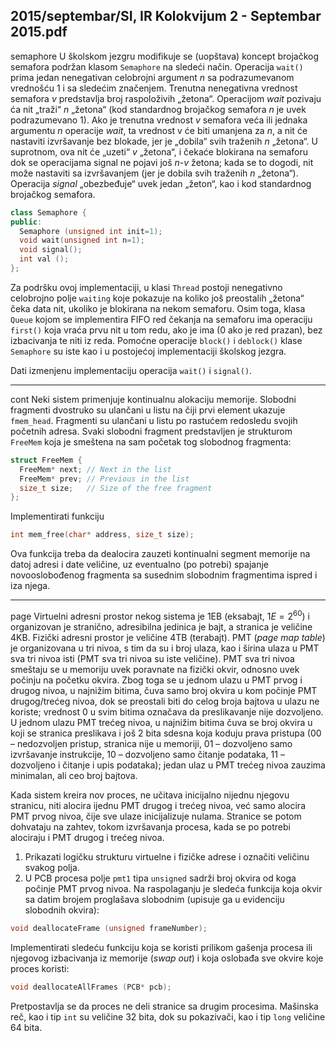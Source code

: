 2015/septembar/SI, IR Kolokvijum 2 - Septembar 2015.pdf
--------------------------------------------------------------------------------
semaphore
U školskom jezgru modifikuje se (uopštava)  koncept brojačkog semafora podržan klasom
`Semaphore` na sledeći način. Operacija `wait()` prima jedan nenegativan celobrojni argument
*n* sa podrazumevanom vrednošću 1 i sa sledećim značenjem.  Trenutna nenegativna vrednost
semafora *v* predstavlja broj raspoloživih „žetona“.  Operacijom *wait* pozivaju
ća nit „traži“ *n* „žetona“ (kod standardnog brojačkog semafora *n* je uvek podrazumevano 1). Ako je trenutna
vrednost *v* semafora veća ili jednaka argumentu *n* operacije *wait*,  ta vrednost v će biti
umanjena za *n*, a nit će nastaviti izvršavanje bez blokade,  jer je „dobila“  svih traženih *n*
„žetona“. U suprotnom, ova nit će „uzeti“ *v* „žetona“, i čekaće blokirana na semaforu dok se
operacijama signal ne pojavi još *n-v* žetona;  kada se to dogodi,  nit može nastaviti sa
izvršavanjem (jer je dobila svih traženih *n* „žetona“).  Operacija *signal* „obezbeđuje“  uvek
jedan „žeton“, kao i kod standardnog brojačkog semafora.
```cpp
class Semaphore {
public:
  Semaphore (unsigned int init=1);
  void wait(unsigned int n=1);
  void signal();
  int val ();
};
```
Za podršku ovoj implementaciji, u klasi `Thread` postoji nenegativno celobrojno polje
`waiting` koje pokazuje na koliko još preostalih „žetona“ čeka data nit, ukoliko je blokirana na
nekom semaforu.  Osim toga, klasa `Queue` kojom se implementira FIFO red čekanja na
semaforu ima operaciju `first()` koja vraća prvu nit u tom redu,  ako je ima (0 ako je red
prazan),  bez izbacivanja te niti iz reda.  Pomoćne operacije `block()`  i `deblock()`  klase
`Semaphore` su iste kao i u postojećoj implementaciji školskog jezgra.

Dati izmenjenu implementaciju operacija `wait()` i `signal()`.

--------------------------------------------------------------------------------
cont
Neki sistem primenjuje kontinualnu alokaciju memorije.  Slobodni fragmenti dvostruko su
ulančani u listu na čiji prvi element ukazuje `fmem_head`.  Fragmenti su ulančani u listu po
rastućem redosledu svojih početnih adresa.   Svaki slobodni fragment predstavljen je
strukturom `FreeMem` koja je smeštena na sam početak tog slobodnog fragmenta:
```cpp
struct FreeMem {
  FreeMem* next; // Next in the list
  FreeMem* prev; // Previous in the list
  size_t size;   // Size of the free fragment
};
```
Implementirati funkciju
```cpp
int mem_free(char* address, size_t size);
```
Ova funkcija treba da dealocira zauzeti kontinualni segment memorije na datoj adresi i date
veličine,  uz eventualno (po potrebi)  spajanje novooslobođenog fragmenta sa susednim
slobodnim fragmentima ispred i iza njega.

--------------------------------------------------------------------------------
page
Virtuelni adresni prostor nekog sistema je 1EB (eksabajt, $1E=2^{60}$) i organizovan je stranično,
adresibilna jedinica je bajt, a stranica je veličine 4KB. Fizički adresni prostor je veličine 4TB
(terabajt).  PMT (*page map table*)  je organizovana u tri nivoa,  s tim da su i broj ulaza,  kao i
širina ulaza u PMT sva tri nivoa isti (PMT sva tri nivoa su iste veličine). PMT sva tri nivoa
smeštaju se u memoriju uvek poravnate na fizički okvir,  odnosno uvek počinju na početku
okvira.  Zbog toga se u jednom ulazu u PMT prvog i drugog nivoa,  u najnižim bitima, čuva
samo broj okvira u kom počinje PMT drugog/trećeg nivoa, dok se preostali biti do celog broja
bajtova u ulazu ne koriste;  vrednost 0 u svim bitima označava da preslikavanje nije
dozvoljeno. U jednom ulazu PMT trećeg nivoa, u najnižim bitima čuva se broj okvira u koji
se stranica preslikava i još 2 bita sdesna koja koduju prava pristupa (00 – nedozvoljen pristup,
stranica nije u memoriji, 01 – dozvoljeno samo izvršavanje instrukcije, 10 – dozvoljeno samo
čitanje podataka,  11 –  dozvoljeno i čitanje i upis podataka);  jedan ulaz u PMT trećeg nivoa
zauzima minimalan, ali ceo broj bajtova.

Kada sistem kreira nov proces,  ne učitava inicijalno nijednu njegovu stranicu,  niti alocira
ijednu PMT drugog i trećeg nivoa,  već samo alocira PMT prvog nivoa, čije sve ulaze
inicijalizuje nulama. Stranice se potom dohvataju na zahtev, tokom izvršavanja procesa, kada
se po potrebi alociraju i PMT drugog i trećeg nivoa.

1. Prikazati logičku strukturu virtuelne i fizičke adrese i označiti veličinu svakog polja.
2. U PCB procesa polje `pmt1` tipa `unsigned` sadrži broj okvira od koga počinje PMT
prvog nivoa.  Na raspolaganju je sledeća funkcija koja okvir sa datim brojem proglašava
slobodnim (upisuje ga u evidenciju slobodnih okvira):
```cpp
void deallocateFrame (unsigned frameNumber);
```
Implementirati sledeću funkciju koja se koristi prilikom gašenja procesa ili njegovog
izbacivanja iz memorije (*swap out*) i koja oslobađa sve okvire koje proces koristi:
```cpp
void deallocateAllFrames (PCB* pcb);
```
Pretpostavlja se da proces ne deli stranice sa drugim procesima. Mašinska reč, kao i tip `int` su
veličine 32 bita, dok su pokazivači, kao i tip `long` veličine 64 bita.
